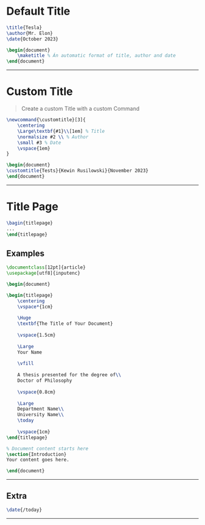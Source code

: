 # Default Title
```LaTeX
\title{Tesla}
\author{Mr. Elon}
\date{October 2023}

\begin{document}
	\maketitle % Án automatic format of title, author and date
\end{document}
```

---
# Custom Title
> Create a custom Title with a custom Command
```latex
\newcommand{\customtitle}[3]{
    \centering
    \Large\textbf{#1}\\[1em] % Title
    \normalsize #2 \\ % Author
    \small #3 % Date
    \vspace{1em}
}

\begin{document}
\customtitle{Tests}{Kewin Rusilowski}{November 2023}
\end{document}
```

---
# Title Page
```latex
\bagin{titlepage}
...
\end{titlepage}
```

## Examples
```latex
\documentclass[12pt]{article}
\usepackage[utf8]{inputenc}

\begin{document}

\begin{titlepage}
    \centering
    \vspace*{1cm}
    
    \Huge
    \textbf{The Title of Your Document}
    
    \vspace{1.5cm}
    
    \Large
    Your Name
    
    \vfill
    
    A thesis presented for the degree of\\
    Doctor of Philosophy
    
    \vspace{0.8cm}
    
    \Large
    Department Name\\
    University Name\\
    \today
    
    \vspace{1cm}
\end{titlepage}

% Document content starts here
\section{Introduction}
Your content goes here.

\end{document}

```


---
## Extra
```latex
\date{/today}
```

---

